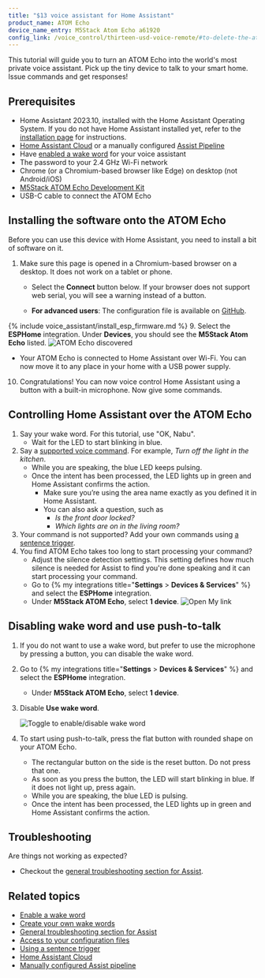 ```yaml
---
title: "$13 voice assistant for Home Assistant"
product_name: ATOM Echo
device_name_entry: M5Stack Atom Echo a61920
config_link: /voice_control/thirteen-usd-voice-remote/#to-delete-the-atom-echo-configuration-from-esphome
---
```


This tutorial will guide you to turn an ATOM Echo into the
world's most private voice assistant. Pick up the tiny device to talk to
your smart home. Issue commands and get responses!

<lite-youtube videoid="ziebKt4XLZQ" videotitle="Wake word demo on $13 ATOM Echo in Home Assistant
"></lite-youtube>

## Prerequisites

- Home Assistant 2023.10, installed with the Home Assistant Operating System. If you do not have Home Assistant installed yet, refer to the [installation page](/installation/) for instructions.
- [Home Assistant Cloud](/voice_control/voice_remote_cloud_assistant/) or a manually configured [Assist Pipeline](/voice_control/voice_remote_local_assistant)
- Have [enabled a wake word](/voice_control/install_wake_word_add_on/) for your voice assistant
- The password to your 2.4&nbsp;GHz Wi-Fi network
- Chrome (or a Chromium-based browser like Edge) on desktop (not Android/iOS)
- [M5Stack ATOM Echo Development Kit](https://shop.m5stack.com/products/atom-echo-smart-speaker-dev-kit?ref=NabuCasa)
- USB-C cable to connect the ATOM Echo

## Installing the software onto the ATOM Echo

Before you can use this device with Home Assistant, you need to install a bit of software on it.

1. Make sure this page is opened in a Chromium-based browser on a desktop. It does not work on a tablet or phone.
   - Select the **Connect** button below. If your browser does not support web serial, you will see a warning instead of a button.

      <script type="module" src="https://unpkg.com/esp-web-tools@10/dist/web/install-button.js?module"></script>
      <esp-web-install-button manifest="https://firmware.esphome.io/voice-assistant/m5stack-atom-echo/manifest.json"></esp-web-install-button>
   - **For advanced users**: The configuration file is available on [GitHub](https://github.com/esphome/firmware/blob/main/voice-assistant/m5stack-atom-echo.yaml).

{% include voice_assistant/install_esp_firmware.md %}
9.  Select the **ESPHome** integration. Under **Devices**, you should see the **M5Stack Atom Echo** listed.
   ![ATOM Echo discovered](/images/assist/m5stack-atom-echo-discovered-new-03.png)
   - Your ATOM Echo is connected to Home Assistant over Wi-Fi. You can now move it to any place in your home with a USB power supply.
10.  Congratulations! You can now voice control Home Assistant using a button with a built-in microphone. Now give some commands.

## Controlling Home Assistant over the ATOM Echo

1. Say your wake word. For this tutorial, use "OK, Nabu".
   - Wait for the LED to start blinking in blue.
2. Say a [supported voice command](/voice_control/builtin_sentences/). For example, *Turn off the light in the kitchen*.
   - While you are speaking, the blue LED keeps pulsing.
   - Once the intent has been processed, the LED lights up in green and Home Assistant confirms the action.
      - Make sure you’re using the area name exactly as you defined it in Home Assistant.
      - You can also ask a question, such as
          - *Is the front door locked?*
          - *Which lights are on in the living room?*
3. Your command is not supported? Add your own commands using [a sentence trigger](/voice_control/custom_sentences/).
4. You find ATOM Echo takes too long to start processing your command?
   - Adjust the silence detection settings. This setting defines how much silence is needed for Assist to find you're done speaking and it can start processing your command.
   - Go to {% my integrations title="**Settings** > **Devices & Services**" %} and select the **ESPHome** integration.
   - Under **M5Stack ATOM Echo**, select **1 device**.
   ![Open My link](/images/assist/esp32-atom_silence_detection_01.png)

## Disabling wake word and use push-to-talk

1. If you do not want to use a wake word, but prefer to use the microphone by pressing a button, you can disable the wake word.
2. Go to {% my integrations title="**Settings** > **Devices & Services**" %} and select the **ESPHome** integration.
   - Under **M5Stack ATOM Echo**, select **1 device**.
3. Disable **Use wake word**.

   ![Toggle to enable/disable wake word](/images/assist/wake_word_disable_on_atom_echo.png)
4. To start using push-to-talk, press the flat button with rounded shape on your ATOM Echo.
   - The rectangular button on the side is the reset button. Do not press that one.
   - As soon as you press the button, the LED will start blinking in blue. If it does not light up, press again.
   - While you are speaking, the blue LED is pulsing.
   - Once the intent has been processed, the LED lights up in green and Home Assistant confirms the action.

## Troubleshooting

Are things not working as expected?

- Checkout the [general troubleshooting section for Assist](/voice_control/troubleshooting/).

## Related topics

- [Enable a wake word](/voice_control/install_wake_word_add_on/)
- [Create your own wake words](/voice_control/create_wake_word/)
- [General troubleshooting section for Assist](/voice_control/troubleshooting/)
- [Access to your configuration files](/common-tasks/os/#configuring-access-to-files)
- [Using a sentence trigger](/voice_control/custom_sentences/)
- [Home Assistant Cloud](/voice_control/voice_remote_cloud_assistant/)
- [Manually configured Assist pipeline](/voice_control/voice_remote_local_assistant)
